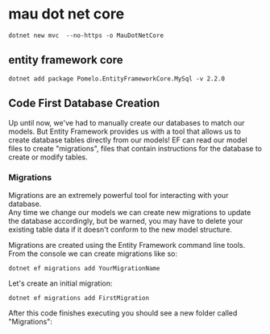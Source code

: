# mau dot net core

    dotnet new mvc  --no-https -o MauDotNetCore

## entity framework core

    dotnet add package Pomelo.EntityFrameworkCore.MySql -v 2.2.0

## Code First Database Creation

Up until now, we've had to manually create our databases to match our models. 
But Entity Framework provides us with a tool that allows us to create database tables directly from our models! 
EF can read our model files to create "migrations", files that contain instructions for the database to create or modify tables.

### Migrations
Migrations are an extremely powerful tool for interacting with your database.  
Any time we change our models we can create new migrations to update the database accordingly, but be warned, you may have to delete your existing table data if it doesn't conform to the new model structure.

Migrations are created using the Entity Framework command line tools. From the console we can create migrations like so:

    dotnet ef migrations add YourMigrationName

Let's create an initial migration:

    dotnet ef migrations add FirstMigration

After this code finishes executing you should see a new folder called "Migrations":
